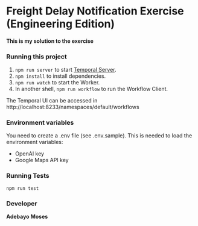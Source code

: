 # Freight Delay Notification Exercise (Engineering Edition)

#### This is my solution to the exercise

### Running this project

1. `npm run server` to start [Temporal Server](https://github.com/temporalio/cli/#installation).
1. `npm install` to install dependencies.
1. `npm run watch` to start the Worker.
1. In another shell, `npm run workflow` to run the Workflow Client.

The Temporal UI can be accessed in
http://localhost:8233/namespaces/default/workflows

### Environment variables

You need to create a .env file (see .env.sample). This is needed to load the environment variables:

- OpenAI key
- Google Maps API key

### Running Tests

`npm run test`

### Developer

**Adebayo Moses**
